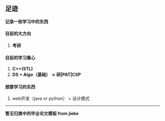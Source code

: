 ## 足迹

**记录一些学习中的东西**

#### 目前的大方向
1. **考研**

#### 目前的学习重心
1. **C++(STL)**
2. **DS + Algo（基础） -> 研|PAT|CSP**

#### 想要学习的东西
1. web开发（java or python） + 设计模式

---

**暂无归类中的毕业论文模板 from jieke**
